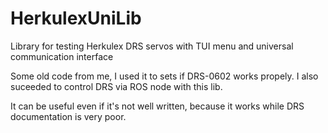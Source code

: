 # HerkulexUniLib
Library for testing Herkulex DRS servos with TUI menu and universal communication interface

Some old code from me, I used it to sets if DRS-0602 works propely. I also suceeded to control DRS via ROS node with this lib. 

It can be useful even if it's not well written, because it works while DRS documentation is very poor.

